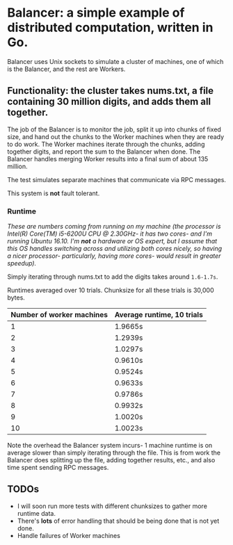 # Balancer: a simple example of distributed computation, written in Go.

Balancer uses Unix sockets to simulate a cluster of machines, one of which is the Balancer, and the rest are Workers.

## Functionality: the cluster takes nums.txt, a file containing 30 million digits, and adds them all together.

The job of the Balancer is to monitor the job, split it up into chunks of fixed size, and hand out the chunks to the Worker machines when they are ready to do work. The Worker machines iterate through the chunks, adding together digits, and report the sum to the Balancer when done. The Balancer handles merging Worker results into a final sum of about 135 million.

The test simulates separate machines that communicate via RPC messages.

This system is **not** fault tolerant.

### Runtime

*These are numbers coming from running on my machine (the processor is Intel(R) Core(TM) i5-6200U CPU @ 2.30GHz- it has two cores- and I'm running Ubuntu 16.10. I'm **not** a hardware or OS expert, but I assume that this OS handles switching across and utilizing both cores nicely, so having a nicer processor- particularly, having more cores- would result in greater speedup).*

Simply iterating through nums.txt to add the digits takes around `1.6-1.7s`.

Runtimes averaged over 10 trials. Chunksize for all these trials is 30,000 bytes.

Number of worker machines | Average runtime, 10 trials
--------------------------|---------------------------
1 | 1.9665s
2 | 1.2939s
3 | 1.0297s
4 | 0.9610s
5 | 0.9524s
6 | 0.9633s
7 | 0.9786s
8 | 0.9932s
9 | 1.0020s
10 | 1.0023s

Note the overhead the Balancer system incurs- 1 machine runtime is on average slower than simply iterating through the file. This is from work the Balancer does splitting up the file, adding together results, etc., and also time spent sending RPC messages.



## TODOs

* I will soon run more tests with different chunksizes to gather more runtime data.
* There's **lots** of error handling that should be being done that is not yet done.
* Handle failures of Worker machines